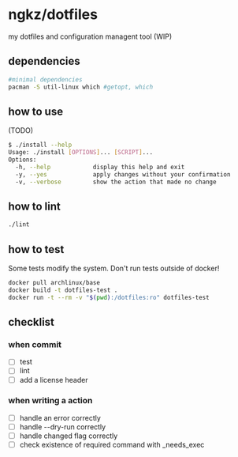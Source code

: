 # ngkz/dotfiles
my dotfiles and configuration managent tool (WIP)

## dependencies
```sh
#minimal dependencies
pacman -S util-linux which #getopt, which
```

## how to use
(TODO)

```sh
$ ./install --help
Usage: ./install [OPTIONS]... [SCRIPT]...
Options:
  -h, --help            display this help and exit
  -y, --yes             apply changes without your confirmation
  -v, --verbose         show the action that made no change
```

## how to lint
```sh
./lint
```

## how to test
Some tests modify the system. Don't run tests outside of docker!

```sh
docker pull archlinux/base
docker build -t dotfiles-test .
docker run -t --rm -v "$(pwd):/dotfiles:ro" dotfiles-test
```

## checklist
### when commit
 - [ ] test
 - [ ] lint
 - [ ] add a license header

### when writing a action
 - [ ] handle an error correctly
 - [ ] handle --dry-run correctly
 - [ ] handle changed flag correctly
 - [ ] check existence of required command with _needs_exec

